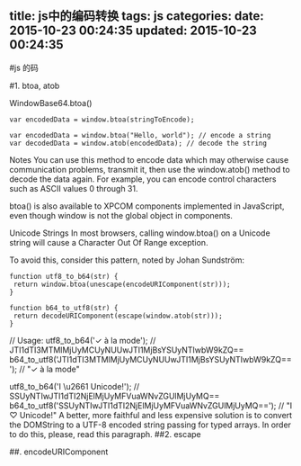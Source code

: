 title: js中的编码转换
tags: js
categories:
date: 2015-10-23 00:24:35
updated: 2015-10-23 00:24:35
---


#js 的码

#1. btoa, atob

WindowBase64.btoa()

```
var encodedData = window.btoa(stringToEncode);
```

```
var encodedData = window.btoa("Hello, world"); // encode a string
var decodedData = window.atob(encodedData); // decode the string
```


Notes
You can use this method to encode data which may otherwise cause communication problems, transmit it, then use the window.atob() method to decode the data again. For example, you can encode control characters such as ASCII values 0 through 31.

btoa() is also available to XPCOM components implemented in JavaScript, even though window is not the global object in components.

Unicode Strings
In most browsers, calling window.btoa() on a Unicode string will cause a Character Out Of Range exception.

To avoid this, consider this pattern, noted by Johan Sundström:

	function utf8_to_b64(str) {
   	 return window.btoa(unescape(encodeURIComponent(str)));
	}

	function b64_to_utf8(str) {
   	 return decodeURIComponent(escape(window.atob(str)));
	}

// Usage:
utf8_to_b64('✓ à la mode'); // JTI1dTI3MTMlMjUyMCUyNUUwJTI1MjBsYSUyNTIwbW9kZQ==
b64_to_utf8('JTI1dTI3MTMlMjUyMCUyNUUwJTI1MjBsYSUyNTIwbW9kZQ=='); // "✓ à la mode"

utf8_to_b64('I \u2661 Unicode!'); // SSUyNTIwJTI1dTI2NjElMjUyMFVuaWNvZGUlMjUyMQ==
b64_to_utf8('SSUyNTIwJTI1dTI2NjElMjUyMFVuaWNvZGUlMjUyMQ=='); // "I ♡ Unicode!"
A better, more faithful and less expensive solution is to convert the DOMString to a UTF-8 encoded string passing for typed arrays. In order to do this, please, read this paragraph.
##2. escape



##. encodeURIComponent

